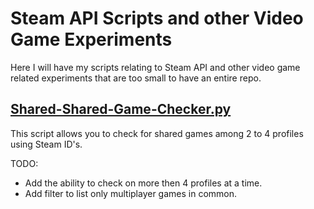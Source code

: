 # Steam API Scripts and other Video Game Experiments

Here I will have my scripts relating to Steam API and other video game related experiments that are too small to have an entire repo.

## [Shared-Shared-Game-Checker.py](Shared-Shared-Game-Checker.py)

This script allows you to check for shared games among 2 to 4 profiles using Steam ID's.

TODO:

* Add the ability to check on more then 4 profiles at a time.
* Add filter to list only multiplayer games in common.
